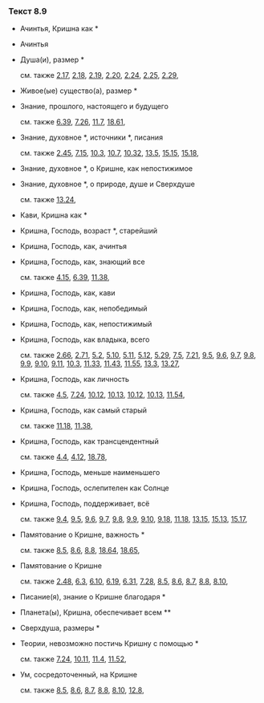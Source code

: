 ### Текст 8.9
	
- Ачинтья, Кришна как \*

	
- Ачинтья

	
- Душа(и), размер \*

	см. также  [2.17](../02/0217.md),  [2.18](../02/0218.md),  [2.19](../02/0219.md),  [2.20](../02/0220.md),  [2.24](../02/0224.md),  [2.25](../02/0225.md),  [2.29](../02/0229.md), 
	
- Живое(ые) существо(а), размер \*

	
- Знание, прошлого, настоящего и будущего

	см. также  [6.39](../06/0639.md),  [7.26](../07/0726.md),  [11.7](../11/1107.md),  [18.61](../18/1861.md), 
	
- Знание, духовное \*, источники \*, писания

	см. также  [2.45](../02/0245.md),  [7.15](../07/0715.md),  [10.3](../10/1003.md),  [10.7](../10/1007.md),  [10.32](../10/1032.md),  [13.5](../13/1305.md),  [15.15](../15/1515.md),  [15.18](../15/1518.md), 
	
- Знание, духовное \*, о Кришне, как непостижимое

	
- Знание, духовное \*, о природе, душе и Сверхдуше

	см. также  [13.24](../13/1324.md), 
	
- Кави, Кришна как \*

	
- Кришна, Господь, возраст \*, старейший

	
- Кришна, Господь, как, ачинтья

	
- Кришна, Господь, как, знающий все

	см. также  [4.15](../04/0415.md),  [6.39](../06/0639.md),  [11.38](../11/1138.md), 
	
- Кришна, Господь, как, кави

	
- Кришна, Господь, как, непобедимый

	
- Кришна, Господь, как, непостижимый

	
- Кришна, Господь, как владыка, всего

	см. также  [2.66](../02/0266.md),  [2.71](../02/0271.md),  [5.2](../05/0502.md),  [5.10](../05/0510.md),  [5.11](../05/0511.md),  [5.12](../05/0512.md),  [5.29](../05/0529.md),  [7.5](../07/0705.md),  [7.21](../07/0721.md),  [9.5](../09/0905.md),  [9.6](../09/0906.md),  [9.7](../09/0907.md),  [9.8](../09/0908.md),  [9.9](../09/0909.md),  [9.10](../09/0910.md),  [9.11](../09/0911.md),  [10.3](../10/1003.md),  [11.33](../11/1133.md),  [11.43](../11/1143.md),  [11.55](../11/1155.md),  [13.3](../13/1303.md),  [13.27](../13/1327.md), 
	
- Кришна, Господь, как личность

	см. также  [4.5](../04/0405.md),  [7.24](../07/0724.md),  [10.12](../10/1012.md),  [10.13](../10/1013.md),  [10.12](../10/1012.md),  [10.13](../10/1013.md),  [11.54](../11/1154.md), 
	
- Кришна, Господь, как самый старый

	см. также  [11.18](../11/1118.md),  [11.38](../11/1138.md), 
	
- Кришна, Господь, как трансцендентный

	см. также  [4.4](../04/0404.md),  [4.12](../04/0412.md),  [18.78](../18/1878.md), 
	
- Кришна, Господь, меньше наименьшего

	
- Кришна, Господь, ослепителен как Солнце

	
- Кришна, Господь, поддерживает, всё

	см. также  [9.4](../09/0904.md),  [9.5](../09/0905.md),  [9.6](../09/0906.md),  [9.7](../09/0907.md),  [9.8](../09/0908.md),  [9.9](../09/0909.md),  [9.10](../09/0910.md),  [9.18](../09/0918.md),  [11.18](../11/1118.md),  [13.15](../13/1315.md),  [15.13](../15/1513.md),  [15.17](../15/1517.md), 
	
- Памятование о Кришне, важность \*

	см. также  [8.5](../08/0805.md),  [8.6](../08/0806.md),  [8.8](../08/0808.md),  [18.64](../18/1864.md),  [18.65](../18/1865.md), 
	
- Памятование о Кришне

	см. также  [2.48](../02/0248.md),  [6.3](../06/0603.md),  [6.10](../06/0610.md),  [6.19](../06/0619.md),  [6.31](../06/0631.md),  [7.28](../07/0728.md),  [8.5](../08/0805.md),  [8.6](../08/0806.md),  [8.7](../08/0807.md),  [8.8](../08/0808.md),  [8.10](../08/0810.md), 
	
- Писание(я), знание о Кришне благодаря \*

	
- Планета(ы), Кришна, обеспечивает всем \*\*

	
- Сверхдуша, размеры \*

	
- Теории, невозможно постичь Кришну с помощью \*

	см. также  [7.24](../07/0724.md),  [10.11](../10/1011.md),  [11.4](../11/1104.md),  [11.52](../11/1152.md), 
	
- Ум, сосредоточенный, на Кришне

	см. также  [8.5](../08/0805.md),  [8.6](../08/0806.md),  [8.7](../08/0807.md),  [8.8](../08/0808.md),  [8.10](../08/0810.md),  [12.8](../12/1208.md), 
